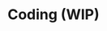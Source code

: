 ---
# Featured tags need to have either the `list` or `grid` layout (PRO only).
layout: list

# The title of the tag's page.
title: Coding (WIP)

# The name of the tag, used in a post's front matter (e.g. tags: [<slug>]).
slug: coding

# (Optional) Write a short (~150 characters) description of this featured tag.
description: >
  This is a little bit of my journey for coding!

# (Optional) You can disable grouping posts by date.
no_groups: true

# Exclude this example category from the sitemap.
# DON'T USE THIS SETTING IN YOUR CATEGORIES!
# sitemap: False
---